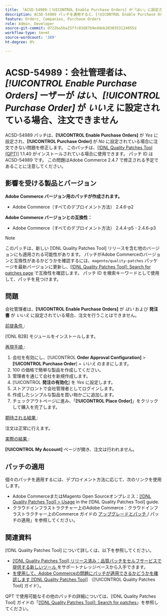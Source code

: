 ```yaml
---
title: 「ACSD-54989:[!UICONTROL Enable Purchase Orders] が「はい」に設定され、[!UICONTROL Purchase Order] が「いいえ」に設定されている場合、会社管理者が注文できない」
description: ACSD-54989 パッチを適用すると、[!UICONTROL Enable Purchase Orders] が Yes に、[!UICONTROL Purchase Order] が No に設定されている場合に、会社管理者が注文できないAdobe Commerceの問題を修正できます。
feature: Orders, Companies, Purchase Orders
role: Admin, Developer
source-git-commit: d722ba5ba25ffc03d87b9eddeb2830353124055d
workflow-type: tm+mt
source-wordcount: '389'
ht-degree: 0%

---
```


# ACSD-54989：会社管理者は、*[!UICONTROL Enable Purchase Orders]* ーザーが *はい*、*[!UICONTROL Purchase Order]* が *いいえ* に設定されている場合、注文できません

ACSD-54989 パッチは、**[!UICONTROL Enable Purchase Orders]** が *Yes* に設定され、**[!UICONTROL Purchase Order]** が *No* に設定されている場合に注文できない問題を修正します。 このパッチは、[[!DNL Quality Patches Tool (QPT)]](https://experienceleague.adobe.com/en/docs/commerce-knowledge-base/kb/announcements/commerce-announcements/magento-quality-patches-released-new-tool-to-self-serve-quality-patches) 1.1.40 がインストールされている場合に使用できます。 パッチ ID は ACSD-54989 です。 この問題はAdobe Commerce 2.4.7 で修正される予定であることに注意してください。

## 影響を受ける製品とバージョン

**Adobe Commerce バージョン用のパッチが作成されます。**

* Adobe Commerce（すべてのデプロイメント方法） 2.4.6-p2

**Adobe Commerce バージョンとの互換性：**

* Adobe Commerce（すべてのデプロイメント方法） 2.4.4-p5 - 2.4.6-p3

>[!NOTE]
>
>このパッチは、新しい [!DNL Quality Patches Tool] リリースを含む他のバージョンにも適用される可能性があります。 パッチがAdobe Commerceのバージョンと互換性があるかどうかを確認するには、`magento/quality-patches` パッケージを最新バージョンに更新し、[[!DNL Quality Patches Tool]: Search for patches page](https://experienceleague.adobe.com/tools/commerce-quality-patches/index.html) で互換性を確認します。 パッチ ID を検索キーワードとして使用して、パッチを見つけます。

## 問題

会社管理者は、**[!UICONTROL Enable Purchase Orders]** が *はい* および **発注書** が *いいえ* に設定されている場合、注文を行うことはできません。

<u> 前提条件 </u>:

[!DNL B2B] モジュールをインストールします。

<u> 再現手順 </u>:

1. 会社を有効にし、[!UICONTROL **Order Approval Configuration]** > **[!UICONTROL Purchase Order**] = *いいえ* のままにします。
1. 100 の価格で簡単な製品を作成してください。
1. 管理者を通じて会社を新規作成します。
1. [!UICONTROL **発注の有効化**] を *Yes* に設定します。
1. ストアフロントで会社管理者としてログインします。
1. 作成したシンプルな製品を買い物かごに追加します。
1. チェックアウトページに進み、「**[!UICONTROL Place Order]**」をクリックして購入を完了します。

<u> 期待される結果 </u>:

注文は正常に行えます。

<u> 実際の結果 </u>:

**[!UICONTROL My Account]** ページが開き、注文は行われません。

## パッチの適用

個々のパッチを適用するには、デプロイメント方法に応じて、次のリンクを使用します。

* Adobe CommerceまたはMagento Open Sourceオンプレミス：[[!DNL Quality Patches Tool] > Usage](https://experienceleague.adobe.com/docs/commerce-operations/tools/quality-patches-tool/usage.html) in the [!DNL Quality Patches Tool] guide.
* クラウドインフラストラクチャー上のAdobe Commerce：クラウドインフラストラクチャー上のCommerce ガイドの [ アップグレードとパッチ ](https://experienceleague.adobe.com/docs/commerce-cloud-service/user-guide/develop/upgrade/apply-patches.html)/ パッチの適用」を参照してください。

## 関連資料

[!DNL Quality Patches Tool] について詳しくは、以下を参照してください。

* [[!DNL Quality Patches Tool]  リリース済み：品質パッチをセルフサービスで提供する新しいツール ](https://experienceleague.adobe.com/en/docs/commerce-knowledge-base/kb/announcements/commerce-announcements/magento-quality-patches-released-new-tool-to-self-serve-quality-patches) をサポートナレッジベースから入手できます。
* [ を使用して、Adobe Commerceの問題にパッチが適用できるかどうかを確認します  [!DNL Quality Patches Tool]](/help/tools/quality-patches-tool/patches-available-in-qpt/check-patch-for-magento-issue-with-magento-quality-patches.md) （[!UICONTROL Quality Patches Tool] ガイド）。


QPT で使用可能なその他のパッチの詳細については、[!DNL Quality Patches Tool] ガイドの「[[!DNL Quality Patches Tool]: Search for patches](https://experienceleague.adobe.com/tools/commerce-quality-patches/index.html)」を参照してください。
